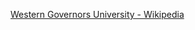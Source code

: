 ﻿[Western Governors University - Wikipedia](https://en.wikipedia.org/wiki/Western_Governors_University)